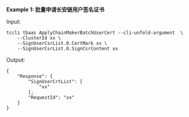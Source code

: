 **Example 1: 批量申请长安链用户签名证书**



Input: 

```
tccli tbaas ApplyChainMakerBatchUserCert --cli-unfold-argument  \
    --ClusterId xx \
    --SignUserCsrList.0.CertMark xx \
    --SignUserCsrList.0.SignCsrContent xx
```

Output: 
```
{
    "Response": {
        "SignUserCrtList": [
            "xx"
        ],
        "RequestId": "xx"
    }
}
```


